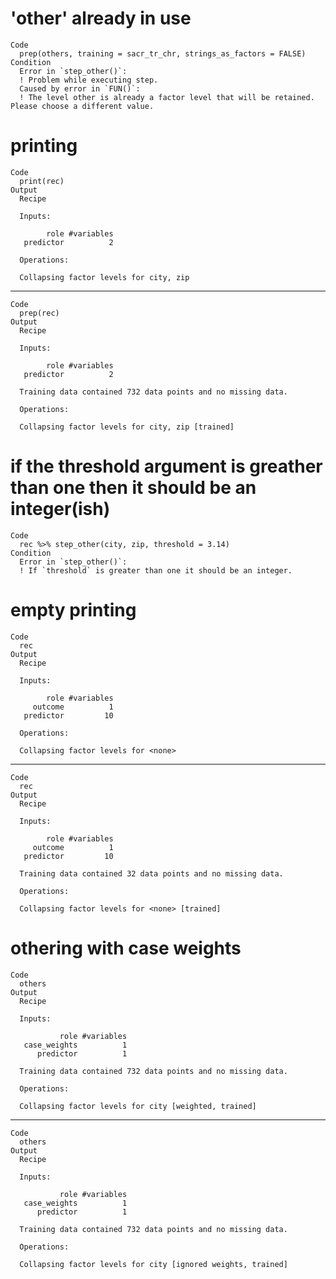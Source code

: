 # 'other' already in use

    Code
      prep(others, training = sacr_tr_chr, strings_as_factors = FALSE)
    Condition
      Error in `step_other()`:
      ! Problem while executing step.
      Caused by error in `FUN()`:
      ! The level other is already a factor level that will be retained. Please choose a different value.

# printing

    Code
      print(rec)
    Output
      Recipe
      
      Inputs:
      
            role #variables
       predictor          2
      
      Operations:
      
      Collapsing factor levels for city, zip

---

    Code
      prep(rec)
    Output
      Recipe
      
      Inputs:
      
            role #variables
       predictor          2
      
      Training data contained 732 data points and no missing data.
      
      Operations:
      
      Collapsing factor levels for city, zip [trained]

# if the threshold argument is greather than one then it should be an integer(ish)

    Code
      rec %>% step_other(city, zip, threshold = 3.14)
    Condition
      Error in `step_other()`:
      ! If `threshold` is greater than one it should be an integer.

# empty printing

    Code
      rec
    Output
      Recipe
      
      Inputs:
      
            role #variables
         outcome          1
       predictor         10
      
      Operations:
      
      Collapsing factor levels for <none>

---

    Code
      rec
    Output
      Recipe
      
      Inputs:
      
            role #variables
         outcome          1
       predictor         10
      
      Training data contained 32 data points and no missing data.
      
      Operations:
      
      Collapsing factor levels for <none> [trained]

# othering with case weights

    Code
      others
    Output
      Recipe
      
      Inputs:
      
               role #variables
       case_weights          1
          predictor          1
      
      Training data contained 732 data points and no missing data.
      
      Operations:
      
      Collapsing factor levels for city [weighted, trained]

---

    Code
      others
    Output
      Recipe
      
      Inputs:
      
               role #variables
       case_weights          1
          predictor          1
      
      Training data contained 732 data points and no missing data.
      
      Operations:
      
      Collapsing factor levels for city [ignored weights, trained]

